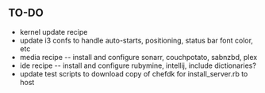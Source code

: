 ## TO-DO
- kernel update recipe
- update i3 confs to handle auto-starts, positioning, status bar font color, etc
- media recipe -- install and configure sonarr, couchpotato, sabnzbd, plex
- ide recipe -- install and configure rubymine, intellij, include dictionaries?
- update test scripts to download copy of chefdk for install_server.rb to host
